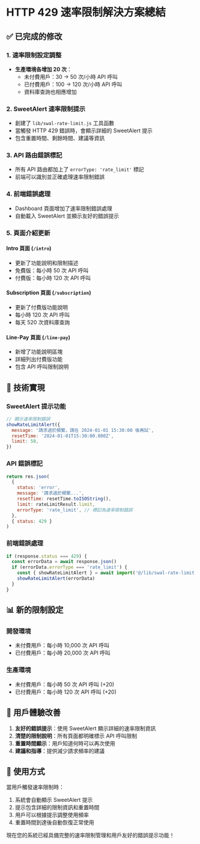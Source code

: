 # HTTP 429 速率限制解決方案總結

## ✅ 已完成的修改

### 1. **速率限制設定調整**

- **生產環境各增加 20 次**：
  - 未付費用戶：30 → 50 次/小時 API 呼叫
  - 已付費用戶：100 → 120 次/小時 API 呼叫
  - 資料庫查詢也相應增加

### 2. **SweetAlert 速率限制提示**

- 創建了 `lib/swal-rate-limit.js` 工具函數
- 當觸發 HTTP 429 錯誤時，會顯示詳細的 SweetAlert 提示
- 包含重置時間、剩餘時間、建議等資訊

### 3. **API 路由錯誤標記**

- 所有 API 路由都加上了 `errorType: 'rate_limit'` 標記
- 前端可以識別並正確處理速率限制錯誤

### 4. **前端錯誤處理**

- Dashboard 頁面增加了速率限制錯誤處理
- 自動載入 SweetAlert 並顯示友好的錯誤提示

### 5. **頁面介紹更新**

#### **Intro 頁面** (`/intro`)

- 更新了功能說明和限制描述
- 免費版：每小時 50 次 API 呼叫
- 付費版：每小時 120 次 API 呼叫

#### **Subscription 頁面** (`/subscription`)

- 更新了付費版功能說明
- 每小時 120 次 API 呼叫
- 每天 520 次資料庫查詢

#### **Line-Pay 頁面** (`/line-pay`)

- 新增了功能說明區塊
- 詳細列出付費版功能
- 包含 API 呼叫限制說明

## 🔧 技術實現

### **SweetAlert 提示功能**

```javascript
// 顯示速率限制錯誤
showRateLimitAlert({
  message: '請求過於頻繁，請在 2024-01-01 15:30:00 後再試',
  resetTime: '2024-01-01T15:30:00.000Z',
  limit: 50,
})
```

### **API 錯誤標記**

```javascript
return res.json(
  {
    status: 'error',
    message: '請求過於頻繁...',
    resetTime: resetTime.toISOString(),
    limit: rateLimitResult.limit,
    errorType: 'rate_limit', // 標記為速率限制錯誤
  },
  { status: 429 }
)
```

### **前端錯誤處理**

```javascript
if (response.status === 429) {
  const errorData = await response.json()
  if (errorData.errorType === 'rate_limit') {
    const { showRateLimitAlert } = await import('@/lib/swal-rate-limit')
    showRateLimitAlert(errorData)
  }
}
```

## 📊 新的限制設定

### **開發環境**

- 未付費用戶：每小時 10,000 次 API 呼叫
- 已付費用戶：每小時 20,000 次 API 呼叫

### **生產環境**

- 未付費用戶：每小時 50 次 API 呼叫 (+20)
- 已付費用戶：每小時 120 次 API 呼叫 (+20)

## 🎯 用戶體驗改善

1. **友好的錯誤提示**：使用 SweetAlert 顯示詳細的速率限制資訊
2. **清楚的限制說明**：所有頁面都明確標示 API 呼叫限制
3. **重置時間顯示**：用戶知道何時可以再次使用
4. **建議和指導**：提供減少請求頻率的建議

## 🚀 使用方式

當用戶觸發速率限制時：

1. 系統會自動顯示 SweetAlert 提示
2. 提示包含詳細的限制資訊和重置時間
3. 用戶可以根據提示調整使用頻率
4. 重置時間到達後自動恢復正常使用

現在您的系統已經具備完整的速率限制管理和用戶友好的錯誤提示功能！



